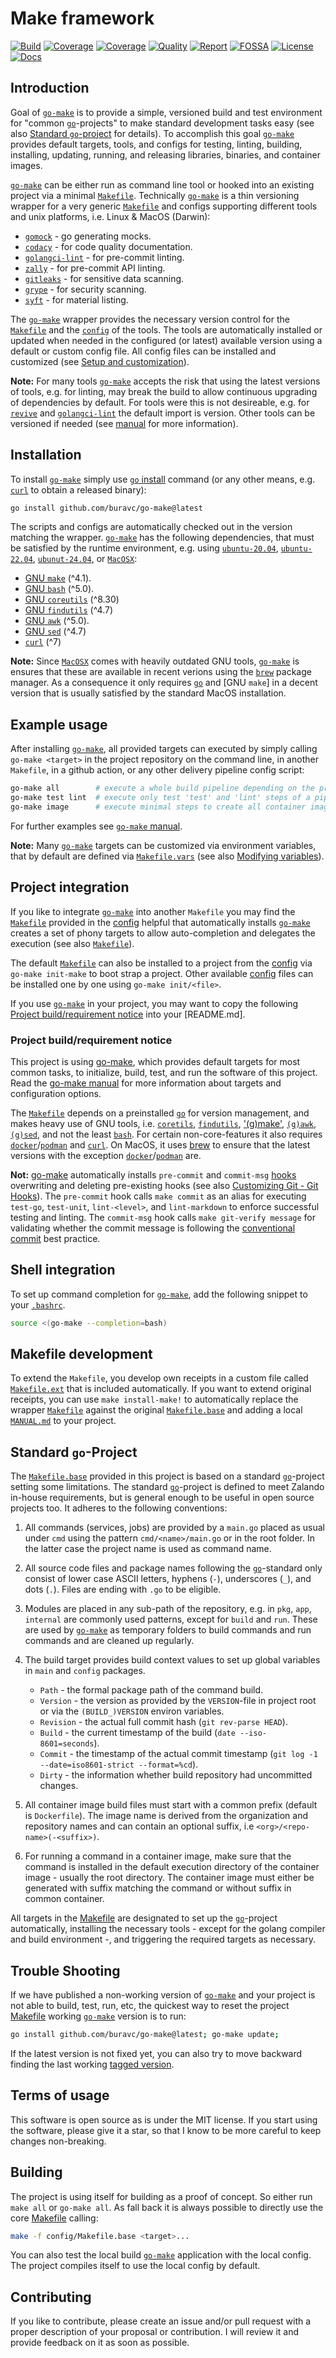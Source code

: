 # Make framework

[![Build][build-badge]][build-link]
[![Coverage][coveralls-badge]][coveralls-link]
[![Coverage][coverage-badge]][coverage-link]
[![Quality][quality-badge]][quality-link]
[![Report][report-badge]][report-link]
[![FOSSA][fossa-badge]][fossa-link]
[![License][license-badge]][license-link]
[![Docs][docs-badge]][docs-link]
<!--
[![Libraries][libs-badge]][libs-link]
[![Security][security-badge]][security-link]
-->

[build-badge]: https://github.com/buravc/go-make/actions/workflows/build.yaml/badge.svg
[build-link]: https://github.com/buravc/go-make/actions/workflows/build.yaml

[coveralls-badge]: https://coveralls.io/repos/github/buravc/go-make/badge.svg?branch=main
[coveralls-link]: https://coveralls.io/github/buravc/go-make?branch=main

[coverage-badge]: https://app.codacy.com/project/badge/Coverage/b2bb898346ae4bb4be6414cd6dfe4932
[coverage-link]: https://app.codacy.com/gh/buravc/go-make/dashboard?utm_source=gh&utm_medium=referral&utm_content=&utm_campaign=Badge_coverage

[quality-badge]: https://app.codacy.com/project/badge/Grade/b2bb898346ae4bb4be6414cd6dfe4932
[quality-link]: https://app.codacy.com/gh/buravc/go-make/dashboard?utm_source=gh&utm_medium=referral&utm_content=&utm_campaign=Badge_grade

[report-badge]: https://goreportcard.com/badge/github.com/buravc/go-make
[report-link]: https://goreportcard.com/report/github.com/buravc/go-make

[fossa-badge]: https://app.fossa.com/api/projects/git%2Bgithub.com%2Ftkrop%2Fgo-make.svg?type=shield&issueType=license
[fossa-link]: https://app.fossa.com/projects/git%2Bgithub.com%2Ftkrop%2Fgo-make?ref=badge_shield&issueType=license

[license-badge]: https://img.shields.io/badge/License-MIT-yellow.svg
[license-link]: https://opensource.org/licenses/MIT

[docs-badge]: https://pkg.go.dev/badge/github.com/buravc/go-make.svg
[docs-link]: https://pkg.go.dev/github.com/buravc/go-make

<!--
[libs-badge]: https://img.shields.io/librariesio/release/github/buravc/go-make
[libs-link]: https://libraries.io/github/buravc/go-make

[security-badge]: https://snyk.io/test/github/buravc/go-make/main/badge.svg
[security-link]: https://snyk.io/test/github/buravc/go-make
-->

## Introduction

Goal of [`go-make`][go-make] is to provide a simple, versioned build and test
environment for "common [`go`][go]-projects" to make standard development tasks
easy (see also [Standard `go`-project](#standard-go-project) for details). To
accomplish this goal [`go-make`][go-make] provides default targets, tools, and
configs for testing, linting, building, installing, updating, running, and
releasing libraries, binaries, and container images.

[`go-make`][go-make] can be either run as command line tool or hooked into an
existing project via a minimal [`Makefile`](config/Makefile). Technically
[`go-make`][go-make] is a thin versioning wrapper for a very generic
[`Makefile`](config/Makefile.base) and configs supporting different tools and
unix platforms, i.e. Linux & MacOS (Darwin):

* [`gomock`][gomock] - go generating mocks.
* [`codacy`][codacy] - for code quality documentation.
* [`golangci-lint`][golangci] - for pre-commit linting.
* [`zally`][zally] - for pre-commit API linting.
* [`gitleaks`][gitleaks] - for sensitive data scanning.
* [`grype`][grype] - for security scanning.
* [`syft`][syft] - for material listing.

The [`go-make`][go-make] wrapper provides the necessary version control for the
[`Makefile`](config/Makefile.base) and the [`config`](config) of the tools. The
tools are automatically installed or updated when needed in the configured (or
latest) available version using a default or custom config file. All config
files can be installed and customized (see
[Setup and customization](MANUAL.md#setup-and-customization)).

**Note:** For many tools [`go-make`][go-make] accepts the risk that using the
latest versions of tools, e.g. for linting, may break the build to allow
continuous upgrading of dependencies by default. For tools were this is not
desireable, e.g. for [`revive`][revive] and [`golangci-lint`][golangci] the
default import is version. Other tools can be versioned if needed (see
[manual](MANUAL.md) for more information).

[gomock]: <https://github.com/uber/mock>
[golangci]: <https://github.com/golangci/golangci-lint>
[revive]: <https://github.com/mgechev/revive>
[codacy]: <https://www.codacy.com/>
[zally]: <http://opensource.zalando.com/zally>
[gitleaks]: <https://github.com/gitleaks/gitleaks>
[grype]: <https://github.com/anchore/grype>
[syft]: <https://github.com/anchore/syft>


## Installation

To install [`go-make`][go-make] simply use [`go` install][go-install] command
(or any other means, e.g. [`curl`][curl] to obtain a released binary):

```bash
go install github.com/buravc/go-make@latest
```

The scripts and configs are automatically checked out in the version matching
the wrapper. [`go-make`][go-make] has the following dependencies, that must be
satisfied by the runtime environment, e.g. using [`ubuntu-20.04`][ubuntu-20.04],
[`ubuntu-22.04`][ubuntu-22.04], [`ubunut-24.04`][ubuntu-24.04], or
[`MacOSX`][mac-osx]:

* [GNU `make`][make] (^4.1).
* [GNU `bash`][bash] (^5.0).
* [GNU `coreutils`][core] (^8.30)
* [GNU `findutils`][find] (^4.7)
* [GNU `awk`][awk] (^5.0).
* [GNU `sed`][sed] (^4.7)
* [`curl`][curl] (^7)

**Note:** Since [`MacOSX`][mac-osx] comes with heavily outdated GNU tools,
[`go-make`][go-make] is ensures that these are available in recent verions
using the [`brew`][brew] package manager. As a consequence it only requires
[`go`][go] and [GNU `make`] in a decent version that is usually satisfied by
the standard MacOS installation.

[ubuntu-20.04]: <https://releases.ubuntu.com/focal/>
[ubuntu-22.04]: <https://releases.ubuntu.com/jammy/>
[ubuntu-24.04]: <https://releases.ubuntu.com/noble/>
[mac-osx]: <https://support.apple.com/en-gb/mac>
[go-install]: <https://go.dev/doc/tutorial/compile-install>


## Example usage

After installing [`go-make`][go-make], all provided targets can executed by
simply calling `go-make <target>` in the project repository on the command
line, in another `Makefile`, in a github action, or any other delivery pipeline
config script:

```bash
go-make all        # execute a whole build pipeline depending on the project.
go-make test lint  # execute only test 'test' and 'lint' steps of a pipeline.
go-make image      # execute minimal steps to create all container images.
```

For further examples see [`go-make` manual](MANUAL.md).

**Note:** Many [`go-make`][go-make] targets can be customized via environment
variables, that by default are defined via [`Makefile.vars`](Makefiles.vars)
(see also [Modifying variables](Manual.md#modifying-variables)).


## Project integration

If you like to integrate [`go-make`][go-make] into another `Makefile` you may
find the [`Makefile`](config/Makefile.base) provided in the [config](config)
helpful that automatically installs [`go-make`][go-make] creates a set of phony
targets to allow auto-completion and delegates the execution (see also
[`Makefile`](config/Makefile)).

The default [`Makefile`](config/Makefile) can also be installed to a project
from the [config](config) via `go-make init-make` to boot strap a project.
Other available [config](config) files can be installed one by one using
`go-make init/<file>`.

If you use [`go-make`][go-make] in your project, you may want to copy the
following [Project build/requirement notice](#project-buildrequirement-notice)
into your [README.md].


### Project build/requirement notice

This project is using [go-make][go-make], which provides default targets for
most common tasks, to initialize, build, test, and run the software of this
project. Read the [go-make manual][go-make-man] for more information about
targets and configuration options.

[go-make]: <https://github.com/buravc/go-make>
[go-make-man]: <https://github.com/buravc/go-make/blob/main/MANUAL.md>

The [`Makefile`](Makefile) depends on a preinstalled [`go`][go] for version
management, and makes heavy use of GNU tools, i.e. [`coretils`][core],
[`findutils`][find], ['(g)make'][make], [`(g)awk`][awk], [`(g)sed`][sed], and
not the least [`bash`][bash]. For certain non-core-features it also requires
[`docker`][docker]/[`podman`][podman] and [`curl`][curl]. On MacOS, it uses
[brew][brew] to ensure that the latest versions with the exception
[`docker`][docker]/[`podman`][podman] are.

[go]: <https://go.dev/>
[brew]: <https://brew.sh/>
[curl]: <https://curl.se/>
[docker]: <https://www.docker.com/>
[podman]: <https://podman.io/>
[make]: <https://www.gnu.org/software/make/>
[bash]: <https://www.gnu.org/software/bash/>
[core]: <https://www.gnu.org/software/coreutils/>
[find]: <https://www.gnu.org/software/findutils/>
[awk]: <https://www.gnu.org/software/awk/>
[sed]: <https://www.gnu.org/software/sed/>

**Not:** [go-make][go-make] automatically installs `pre-commit` and `commit-msg`
[hooks][git-hooks] overwriting and deleting pre-existing hooks (see also
[Customizing Git - Git Hooks][git-hooks]). The `pre-commit` hook calls
`make commit` as an alias for executing  `test-go`, `test-unit`, `lint-<level>`,
and `lint-markdown` to enforce successful testing and linting. The `commit-msg`
hook calls `make git-verify message` for validating whether the commit message
is following the [conventional commit][convent-commit] best practice.

[git-hooks]: <https://git-scm.com/book/en/v2/Customizing-Git-Git-Hooks>
[convent-commit]: <https://www.conventionalcommits.org/en/v1.0.0/>


## Shell integration

To set up command completion for [`go-make`][go-make], add the following
snippet to your [`.bashrc`][bashrc].

```bash
source <(go-make --completion=bash)
```

[bashrc]: <https://www.gnu.org/software/bash/manual/bash.html>


## Makefile development

To extend the `Makefile`, you develop own receipts in a custom file called
[`Makefile.ext`](Makefile.ext) that is included automatically. If you want to
extend original receipts, you can use `make install-make!` to automatically
replace the wrapper [`Makefile`](config/Makefile) against the original
[`Makefile.base`](config/Makefile.base) and adding a local
[`MANUAL.md`](MANUAL.md) to your project.


## Standard `go`-Project

The [`Makefile.base`](config/Makefile.base) provided in this project is based
on a standard [`go`][go]-project setting some limitations. The standard
[`go`][go]-project is defined to meet Zalando in-house requirements, but is
general enough to be useful in open source projects too. It adheres to the
following conventions:

1. All commands (services, jobs) are provided by a `main.go` placed as usual
   under `cmd` using the pattern `cmd/<name>/main.go` or in the root folder. In
   the latter case the project name is used as command name.

2. All source code files and package names following the [`go`][go]-standard
   only consist of lower case ASCII letters, hyphens (`-`), underscores (`_`),
   and dots (`.`). Files are ending with `.go` to be eligible.

3. Modules are placed in any sub-path of the repository, e.g. in `pkg`, `app`,
   `internal` are commonly used patterns, except for `build` and `run`. These
   are used by [`go-make`][go-make] as temporary folders to build commands and
   run commands and are cleaned up regularly.

4. The build target provides build context values to set up global variables in
   `main` and `config` packages.

   * `Path` - the formal package path of the command build.
   * `Version` - the version as provided by the `VERSION`-file in project root
     or via the `(BUILD_)VERSION` environ variables.
   * `Revision` - the actual full commit hash (`git rev-parse HEAD`).
   * `Build` - the current timestamp of the build (`date --iso-8601=seconds`).
   * `Commit` - the timestamp of the actual commit timestamp
     (`git log -1 --date=iso8601-strict --format=%cd`).
   * `Dirty` - the information whether build repository had uncommitted changes.

5. All container image build files must start with a common prefix (default is
   `Dockerfile`). The image name is derived from the organization and repository
   names and can contain an optional suffix, i.e `<org>/<repo-name>(-<suffix>)`.

6. For running a command in a container image, make sure that the command is
   installed in the default execution directory of the container image - usually
   the root directory. The container image must either be generated with suffix
   matching the command or without suffix in common container.

All targets in the [Makefile](config/Makefile.base) are designated to set up
the [`go`][go]-project automatically, installing the necessary tools - except
for the golang compiler and build environment -, and triggering the required
targets as necessary.


## Trouble Shooting

If we have published a non-working version of [`go-make`][go-make] and your
project is not able to build, test, run, etc, the quickest way to reset the
project [Makefile](config/Makefile) working [`go-make`][go-make] version is to
run:

```bash
go install github.com/buravc/go-make@latest; go-make update;
```

If the latest version is not fixed yet, you can also try to move backward
finding the last working [tagged version](tags).


## Terms of usage

This software is open source as is under the MIT license. If you start using
the software, please give it a star, so that I know to be more careful to keep
changes non-breaking.


## Building

The project is using itself for building as a proof of concept. So either run
`make all` or `go-make all`. As fall back it is always possible to directly use
the core [Makefile](Makefile.base) calling:

```bash
make -f config/Makefile.base <target>...
```

You can also test the local build [`go-make`][go-make] application with the
local config. The project compiles itself to use the local config by default.


## Contributing

If you like to contribute, please create an issue and/or pull request with a
proper description of your proposal or contribution. I will review it and
provide feedback on it as soon as possible.
